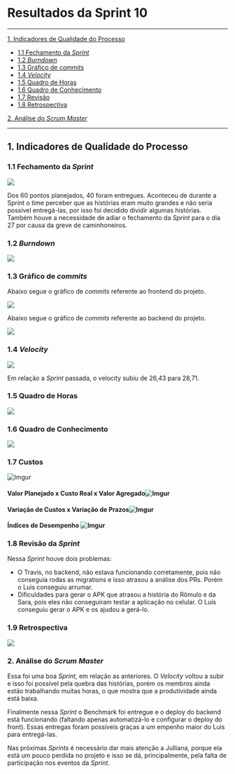 # Resultados da Sprint 10
------

[1. Indicadores de Qualidade do Processo](#1-indicadores-de-qualidade-do-processo)

* [1.1 Fechamento da _Sprint_](#11-fechamento-da-sprint)
* [1.2 _Burndown_](#12-burndown)
* [1.3 Gráfico de _commits_](#13-grafico-de-commits)
* [1.4 _Velocity_](#14-velocity)
* [1.5 Quadro de Horas](#15-quadro-de-horas)
* [1.6 Quadro de Conhecimento](#16-quadro-de-conhecimento)
* [1.7 Revisão](#18-revisao-da-sprint)
* [1.8 Retrospectiva](#19-retrospectiva)

[2. Análise do _Scrum Master_](#2-análise-do-scrum-master)  

------

## 1. Indicadores de Qualidade do Processo

### 1.1 Fechamento da _Sprint_
![](images/results_sprint10.png)

Dos 60 pontos planejados, 40 foram entregues. Aconteceu de durante a Sprint o time perceber que as histórias eram muito grandes e não seria possível entregá-las, por isso foi decidido dividir algumas histórias. Também houve a necessidade de adiar o fechamento da _Sprint_ para o dia 27 por causa da greve de caminhoneiros.

### 1.2 _Burndown_

![](images/burndown_sprint10.png)

### 1.3 Gráfico de _commits_

Abaixo segue o gráfico de _commits_ referente ao frontend do projeto.

![](images/commits_frontend.png)

Abaixo segue o gráfico de _commits_ referente ao backend do projeto.

![](images/commits_backend.png)

### 1.4 _Velocity_

![](images/velocity_sprint10.png)

Em relação a _Sprint_ passada, o velocity subiu de 26,43 para 28,71.

### 1.5 Quadro de Horas

![](images/timetable_sprint10.png)

### 1.6 Quadro de Conhecimento

![](images/knowledge_framework_sprint10.png)

### 1.7 Custos
![Imgur](https://i.imgur.com/17MsyIl.png)

#### Valor Planejado x Custo Real x Valor Agregado![Imgur](https://i.imgur.com/mrjkwqp.png)

#### Variação de Custos x Variação de Prazos![Imgur](https://i.imgur.com/w18doHw.png)

#### Índices de Desempenho ![Imgur](https://i.imgur.com/PTC9Mo6.png)

### 1.8 Revisão da _Sprint_

Nessa _Sprint_ houve dois problemas:

* O Travis, no backend, não estava funcionando corretamente, pois não conseguia rodas as migrations e isso atrasou a análise dos PRs. Porém o Luis conseguiu arrumar.
* Dificuldades para gerar o APK que atrasou a história do Rômulo e da Sara, pois eles não conseguiram testar a aplicação no celular. O Luis conseguiu gerar o APK e os ajudou a gerá-lo.


### 1.9 Retrospectiva

![](images/retrospective_sprint10.png)

### 2. Análise do _Scrum Master_

Essa foi uma boa _Sprint_, em relação as anteriores. O _Velocity_ voltou a subir e isso foi possível pela quebra das histórias, porém os membros ainda estão trabalhando muitas horas, o que mostra que a produtividade ainda está baixa.

Finalmente nessa _Sprint_ o Benchmark foi entregue e o deploy do backend está funcionando (faltando apenas automatizá-lo e configurar o deploy do front). Essas entregas foram possíveis graças a um empenho maior do Luis para entregá-las.

Nas próximas _Sprints_ é necessário dar mais atenção a Julliana, porque ela está um pouco perdida no projeto e isso se dá, principalmente, pela falta de participação nos eventos da _Sprint_.

